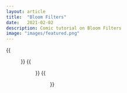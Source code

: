 ```yaml
---
layout: article
title:  "Bloom Filters"
date:   2021-02-02
description: Comic tutorial on Bloom Filters
image: "images/featured.png"
---
```


{{<figure src="images/1.png" width="100%">}}
{{<figure src="images/2.png" width="100%">}}
{{<figure src="images/3.png" width="100%">}}
